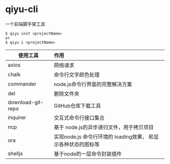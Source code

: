 # qiyu-cli
一个前端脚手架工具

```
$ qiyu init <projectName>
or
$ qiyu i <projectName>
```

使用工具| 作用
---|:---
axios|网络请求
chalk|命令行文字颜色处理
commander|node.js命令行界面的完整解决方案
del|删除文件夹
download-git-repo|GitHub仓库下载工具
inquirer|交互式命令行接口集合
ncp|基于 node.js的异步递归文件，用于拷贝项目
ora|实现node.js 命令行环境的 loading效果， 和显示各种状态的图标等
shelljs|基于node的一层命令封装插件

